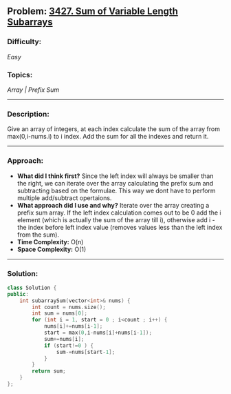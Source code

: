 ## Problem: [3427. Sum of Variable Length Subarrays](https://leetcode.com/problems/sum-of-variable-length-subarrays/)

### Difficulty:
*Easy*

### Topics:
*Array | Prefix Sum*

---

### Description:
Give an array of integers, at each index calculate the sum of the array from max(0,i-nums.i) to i index. Add the sum for all the indexes and return it. 

---

### Approach:
- **What did I think first?**
    Since the left index will always be smaller than the right, we can iterate over the array calculating the prefix sum and subtracting based on the formulae. This way we dont have to perform multiple add/subtract opertaions.
- **What approach did I use and why?**
    Iterate over the array creating a prefix sum array. If the left index calculation comes out to be 0 add the i element (which is actually the sum of the array till i), otherwise add i - the index before left index value (removes values less than the left index from the sum).
- **Time Complexity:** O(n)
- **Space Complexity:** O(1)

---

### Solution:
```cpp
class Solution {
public:
    int subarraySum(vector<int>& nums) {
        int count = nums.size();
        int sum = nums[0];
        for (int i = 1, start = 0 ; i<count ; i++) {
            nums[i]+=nums[i-1];
            start = max(0,i-nums[i]+nums[i-1]);
            sum+=nums[i];                
            if (start!=0 ) {
                sum-=nums[start-1];
            }
        }
        return sum;
    }
};
```

